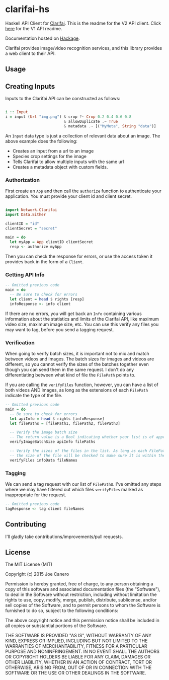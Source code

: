 # clarifai-hs
Haskell API Client for <a href="http://www.clarifai.com">Clarifai</a>.
This is the readme for the V2 API client. Click [here](https://github.com/caneroj1/clarifai-hs/tree/v2-refactor/src/Network/Clarifai/V1/README.md) for the V1 API readme.

Documentation hosted on <a href="https://hackage.haskell.org/package/clarifai">Hackage</a>.

Clarifai provides image/video recognition services, and this library provides a web client to their API.

## Usage

## Creating Inputs

Inputs to the Clarifai API can be constructed as follows:

```haskell

i :: Input
i = input (Url "img.png") & crop ?~ Crop 0.2 0.4 0.6 0.8
                          & allowDuplicate .~ True
                          & metadata .~ [("MyMeta", String "data")]

```

An `Input` data type is just a collection of relevant data about an image. The above example does the following:

* Creates an input from a url to an image
* Species crop settings for the image
* Tells Clarifai to allow multiple inputs with the same url
* Creates a metadata object with custom fields.

### Authorization
First create an ```App``` and then call the ```authorize``` function to authenticate your application. You must provide your client id and client secret.
```haskell

import Network.Clarifai
import Data.Either

clientID = "id"
clientSecret = "secret"

main = do
  let myApp = App clientID clientSecret
  resp <- authorize myApp

```
Then you can check the response for errors, or use the access token it provides back in the form of a ```Client```.

### Getting API Info
```haskell
-- Omitted previous code
main = do
  -- Be sure to check for errors
  let client = head $ rights [resp]
  infoResponse <- info client
```

If there are no errors, you will get back an ```Info``` containing various information about the statistics and limits of the Clarifai API, like maximum video size, maximum image size, etc. You can use this verify any files you may want to tag, before you send a tagging request.

### Verification
When going to verify batch sizes, it is important not to mix and match between videos and images. The batch sizes for images and videos are different, so you cannot verify the sizes of the batches together even though you can send them in the same request. I don't do any differentiating between what kind of file the ```FilePath``` points to.

If you are calling the ```verifyFiles``` function, however, you can have a list of both videos AND images, as long as the extensions of each ```FilePath``` indicate the type of the file.
```haskell
-- Omitted previous code
main = do
  -- Be sure to check for errors
  let apiInfo = head $ rights [infoResponse]
  let filePaths = [filePath1, filePath2, filePath3]

  -- Verify the image batch size
  -- The return value is a Bool indicating whether your list is of appropriate size for the API.
  verifyImageBatchSize apiInfo filePaths

  -- Verify the sizes of the files in the list. As long as each FilePath indicates whether the file is a video or an image,
  -- the size of the file will be checked to make sure it is within the appropriate bounds according to the API Info.
  verifyFiles infoData fileNames
```

### Tagging
We can send a tag request with our list of ```FilePath```s. I've omitted any steps where we may have filtered out which files
```verifyFiles``` marked as inappropriate for the request.
```haskell
-- Omitted previous code
tagResponse <- tag client fileNames
```

## Contributing
I'll gladly take contributions/improvements/pull requests.

## License
The MIT License (MIT)

Copyright (c) 2015 Joe Canero

Permission is hereby granted, free of charge, to any person obtaining a copy
of this software and associated documentation files (the "Software"), to deal
in the Software without restriction, including without limitation the rights
to use, copy, modify, merge, publish, distribute, sublicense, and/or sell
copies of the Software, and to permit persons to whom the Software is
furnished to do so, subject to the following conditions:

The above copyright notice and this permission notice shall be included in all
copies or substantial portions of the Software.

THE SOFTWARE IS PROVIDED "AS IS", WITHOUT WARRANTY OF ANY KIND, EXPRESS OR
IMPLIED, INCLUDING BUT NOT LIMITED TO THE WARRANTIES OF MERCHANTABILITY,
FITNESS FOR A PARTICULAR PURPOSE AND NONINFRINGEMENT. IN NO EVENT SHALL THE
AUTHORS OR COPYRIGHT HOLDERS BE LIABLE FOR ANY CLAIM, DAMAGES OR OTHER
LIABILITY, WHETHER IN AN ACTION OF CONTRACT, TORT OR OTHERWISE, ARISING FROM,
OUT OF OR IN CONNECTION WITH THE SOFTWARE OR THE USE OR OTHER DEALINGS IN THE
SOFTWARE.
